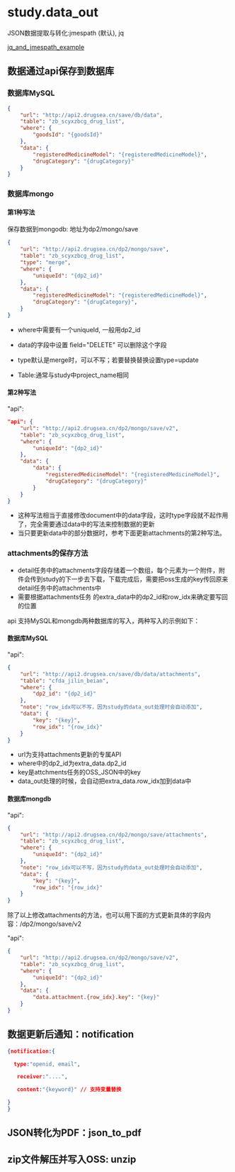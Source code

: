 # study.data_out

JSON数据提取与转化:jmespath (默认), jq

[jq_and_jmespath_example](jq_jmespath.md)

## 数据通过api保存到数据库

### 数据库MySQL

```json
{
    "url": "http://api2.drugsea.cn/save/db/data",
    "table": "zb_scyxzbcg_drug_list",
    "where": {
        "goodsId": "{goodsId}"
    },
    "data": {
        "registeredMedicineModel": "{registeredMedicineModel}",
        "drugCategory": "{drugCategory}"
    }
}
```



### 数据库mongo

#### 第1种写法

保存数据到mongodb: 地址为dp2/mongo/save

```json
{
    "url": "http://api2.drugsea.cn/dp2/mongo/save",
    "table": "zb_scyxzbcg_drug_list",
    "type": "merge",
    "where": {
        "uniqueId": "{dp2_id}"
    },
    "data": {
        "registeredMedicineModel": "{registeredMedicineModel}",
        "drugCategory": "{drugCategory}",
    }
}
```

-  where中需要有一个uniqueId, 一般用dp2_id


- data的字段中设置 field="DELETE" 可以删除这个字段
- type默认是merge时，可以不写；若要替换替换设置type=update
- Table:通常与study中project_name相同

#### 第2种写法

"api":

```json
"api": {
    "url": "http://api2.drugsea.cn/dp2/mongo/save/v2",
    "table": "zb_scyxzbcg_drug_list",
    "where": {
        "uniqueId": "{dp2_id}"
    },
    "data": {
        "data": {
            "registeredMedicineModel": "{registeredMedicineModel}",
            "drugCategory": "{drugCategory}"
        }
    }
}
```

- 这种写法相当于直接修改document中的data字段，这时type字段就不起作用了，完全需要通过data中的写法来控制数据的更新
- 当只要更新data中的部分数据时，参考下面更新attachments的第2种写法。

### attachments的保存方法

- detail任务中的attachments字段存储着一个数组，每个元素为一个附件，附件会传到study的下一步去下载，下载完成后，需要把oss生成的key传回原来detail任务中的attachments中
- 需要根据attachments任务 的extra_data中的dp2_id和row_idx来确定要写回的位置

api 支持MySQL和mongdb两种数据库的写入，两种写入的示例如下：

#### 数据库MySQL

"api":

```json
{
    "url": "http://api2.drugsea.cn/save/db/data/attachments",
    "table": "cfda_jilin_beian",
    "where": {
        "dp2_id": "{dp2_id}"
    },
    "note": "row_idx可以不写，因为study的data_out处理时会自动添加",
    "data": {
        "key": "{key}",
        "row_idx": "{row_idx}"
    }
}
```



- url为支持attachments更新的专属API
- where中的dp2_id为extra_data.dp2_id
- key是attchments任务的OSS_JSON中的key
- data_out处理的时候，会自动把extra_data.row_idx加到data中

#### 数据库mongdb

"api":

```json
{
    "url": "http://api2.drugsea.cn/dp2/mongo/save/attachments",
    "table": "zb_scyxzbcg_drug_list",
    "where": {
        "uniqueId": "{dp2_id}"
    },
    "note": "row_idx可以不写，因为study的data_out处理时会自动添加",
    "data": {
        "key": "{key}",
        "row_idx": "{row_idx}"
    }
}
```

除了以上修改attachments的方法，也可以用下面的方式更新具体的字段内容：/dp2/mongo/save/v2

"api":

```json
{
    "url": "http://api2.drugsea.cn/dp2/mongo/save/v2",
    "table": "zb_scyxzbcg_drug_list",
    "where": {
        "uniqueId": "{dp2_id}"
    },
    "data": {
        "data.attachment.{row_idx}.key": "{key}"
    }
}
```



## 数据更新后通知：notification

```json
{notification:{

  type:"openid, email",

   receiver:"....",

   content:"{keyword}" // 支持变量替换

}
}
```

## JSON转化为PDF：json_to_pdf

## zip文件解压并写入OSS: unzip

